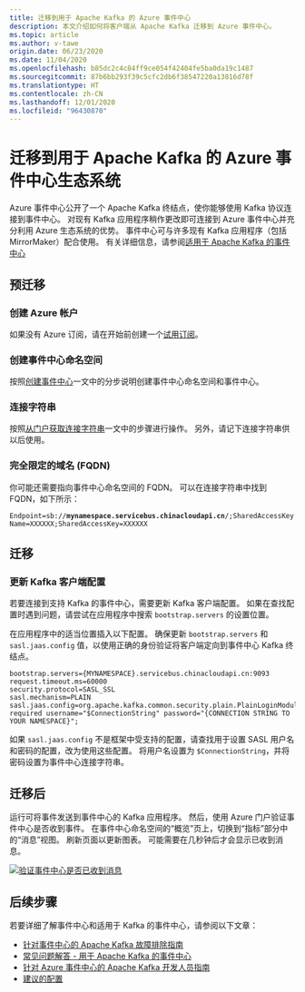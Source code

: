 ```yaml
---
title: 迁移到用于 Apache Kafka 的 Azure 事件中心
description: 本文介绍如何将客户端从 Apache Kafka 迁移到 Azure 事件中心。
ms.topic: article
ms.author: v-tawe
origin.date: 06/23/2020
ms.date: 11/04/2020
ms.openlocfilehash: b85dc2c4c84ff9ce054f42404fe5ba0da19c1487
ms.sourcegitcommit: 87b6bb293f39c5cfc2db6f38547220a13816d78f
ms.translationtype: HT
ms.contentlocale: zh-CN
ms.lasthandoff: 12/01/2020
ms.locfileid: "96430870"
---
```

# <a name="migrate-to-azure-event-hubs-for-apache-kafka-ecosystems"></a>迁移到用于 Apache Kafka 的 Azure 事件中心生态系统
Azure 事件中心公开了一个 Apache Kafka 终结点，使你能够使用 Kafka 协议连接到事件中心。 对现有 Kafka 应用程序稍作更改即可连接到 Azure 事件中心并充分利用 Azure 生态系统的优势。 事件中心可与许多现有 Kafka 应用程序（包括 MirrorMaker）配合使用。 有关详细信息，请参阅[适用于 Apache Kafka 的事件中心](event-hubs-for-kafka-ecosystem-overview.md)

## <a name="pre-migration"></a>预迁移 

### <a name="create-an-azure-account"></a>创建 Azure 帐户
如果没有 Azure 订阅，请在开始前创建一个[试用订阅](https://www.microsoft.com/china/azure/index.html?fromtype=cn)。

### <a name="create-an-event-hubs-namespace"></a>创建事件中心命名空间
按照[创建事件中心](event-hubs-create.md)一文中的分步说明创建事件中心命名空间和事件中心。 

### <a name="connection-string"></a>连接字符串
按照[从门户获取连接字符串](event-hubs-get-connection-string.md#get-connection-string-from-the-portal)一文中的步骤进行操作。 另外，请记下连接字符串供以后使用。 

### <a name="fully-qualified-domain-name-fqdn"></a>完全限定的域名 (FQDN)
你可能还需要指向事件中心命名空间的 FQDN。 可以在连接字符串中找到 FQDN，如下所示：

`Endpoint=sb://`**`mynamespace.servicebus.chinacloudapi.cn`**`/;SharedAccessKeyName=XXXXXX;SharedAccessKey=XXXXXX`

<!-- If your Event Hubs namespace is deployed on a non-public cloud, your domain name may differ (for example, \*.servicebus.chinacloudapi.cn, \*.servicebus.usgovcloudapi.net, or \*.servicebus.cloudapi.de). -->

## <a name="migration"></a>迁移 

### <a name="update-your-kafka-client-configuration"></a>更新 Kafka 客户端配置

若要连接到支持 Kafka 的事件中心，需要更新 Kafka 客户端配置。 如果在查找配置时遇到问题，请尝试在应用程序中搜索 `bootstrap.servers` 的设置位置。

在应用程序中的适当位置插入以下配置。 确保更新 `bootstrap.servers` 和 `sasl.jaas.config` 值，以使用正确的身份验证将客户端定向到事件中心 Kafka 终结点。 

```
bootstrap.servers={MYNAMESPACE}.servicebus.chinacloudapi.cn:9093
request.timeout.ms=60000
security.protocol=SASL_SSL
sasl.mechanism=PLAIN
sasl.jaas.config=org.apache.kafka.common.security.plain.PlainLoginModule required username="$ConnectionString" password="{CONNECTION STRING TO YOUR NAMESPACE}";
``` 

如果 `sasl.jaas.config` 不是框架中受支持的配置，请查找用于设置 SASL 用户名和密码的配置，改为使用这些配置。 将用户名设置为 `$ConnectionString`，并将密码设置为事件中心连接字符串。

## <a name="post-migration"></a>迁移后
运行可将事件发送到事件中心的 Kafka 应用程序。 然后，使用 Azure 门户验证事件中心是否收到事件。 在事件中心命名空间的“概览”页上，切换到“指标”部分中的“消息”视图。 刷新页面以更新图表。 可能需要在几秒钟后才会显示已收到消息。 

[![验证事件中心是否已收到消息](./media/getstarted-dotnet-standard-send-v2/verify-messages-portal.png)](./media/getstarted-dotnet-standard-send-v2/verify-messages-portal.png#lightbox)


## <a name="next-steps"></a>后续步骤
若要详细了解事件中心和适用于 Kafka 的事件中心，请参阅以下文章：  

- [针对事件中心的 Apache Kafka 故障排除指南](apache-kafka-troubleshooting-guide.md)
- [常见问题解答 - 用于 Apache Kafka 的事件中心](apache-kafka-frequently-asked-questions.md)
- [针对 Azure 事件中心的 Apache Kafka 开发人员指南](apache-kafka-developer-guide.md)
- [建议的配置](apache-kafka-configurations.md)